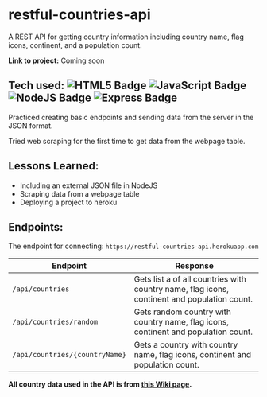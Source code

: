 # restful-countries-api

A REST API for getting country information including country name, flag icons, continent, and a population count.

**Link to project:** Coming soon

## Tech used: ![HTML5 Badge](https://img.shields.io/badge/-HTML5-E34F26?logo=HTML5&logoColor=white&style=flat) ![JavaScript Badge](https://img.shields.io/badge/-JavaScript-F7DF1E?logo=JavaSCript&logoColor=white&style=flat) ![NodeJS Badge](https://img.shields.io/badge/-NodeJS-339933?logo=Node.js&logoColor=white&style=flat) ![Express Badge](https://img.shields.io/badge/-Express-ffffff?logo=Express&logoColor=000000&style=flat)

Practiced creating basic endpoints and sending data from the server in the JSON format.

Tried web scraping for the first time to get data from the webpage table.

## Lessons Learned:

- Including an external JSON file in NodeJS
- Scraping data from a webpage table
- Deploying a project to heroku

## Endpoints:

The endpoint for connecting: `https://restful-countries-api.herokuapp.com`


| Endpoint                      | Response                                                                                   |
| ------------------------------| -------------------------------------------------------------------------------------------|
| `/api/countries`              | Gets list a of all countries with country name, flag icons, continent and population count.|
| `/api/countries/random`       | Gets random country with country name, flag icons, continent and population count.         |
| `/api/countries/{countryName}`| Gets a country with country name, flag icons, continent and population count.              |


**All country data used in the API is from [this Wiki page](https://en.wikipedia.org/wiki/List_of_countries_and_dependencies_by_population).**
